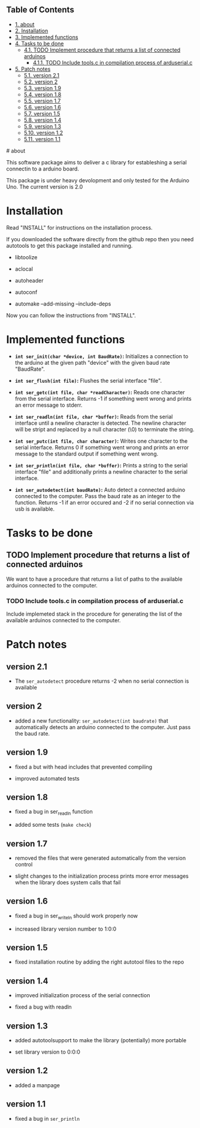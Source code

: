 <div id="table-of-contents">
<h2>Table of Contents</h2>
<div id="text-table-of-contents">
<ul>
<li><a href="#sec-1">1. about</a></li>
<li><a href="#sec-2">2. Installation</a></li>
<li><a href="#sec-3">3. Implemented functions</a></li>
<li><a href="#sec-4">4. Tasks to be done</a>
<ul>
<li><a href="#sec-4-1">4.1. <span class="todo TODO">TODO</span> Implement procedure that returns a list of connected arduinos</a>
<ul>
<li><a href="#sec-4-1-1">4.1.1. <span class="todo TODO">TODO</span> Include tools.c in compilation process of arduserial.c</a></li>
</ul>
</li>
</ul>
</li>
<li><a href="#sec-5">5. Patch notes</a>
<ul>
<li><a href="#sec-5-1">5.1. version 2.1</a></li>
<li><a href="#sec-5-2">5.2. version 2</a></li>
<li><a href="#sec-5-3">5.3. version 1.9</a></li>
<li><a href="#sec-5-4">5.4. version 1.8</a></li>
<li><a href="#sec-5-5">5.5. version 1.7</a></li>
<li><a href="#sec-5-6">5.6. version 1.6</a></li>
<li><a href="#sec-5-7">5.7. version 1.5</a></li>
<li><a href="#sec-5-8">5.8. version 1.4</a></li>
<li><a href="#sec-5-9">5.9. version 1.3</a></li>
<li><a href="#sec-5-10">5.10. version 1.2</a></li>
<li><a href="#sec-5-11">5.11. version 1.1</a></li>
</ul>
</li>
</ul>
</div>
</div>
# about

This software package aims to deliver a c library for estableshing a
serial connectin to a arduino board.

This package is under heavy devolopment and only tested for the
Arduino Uno.  The current version is 2.0

# Installation

Read "INSTALL" for instructions on the installation process.

If you downloaded the software directly from the github repo then you
need autotools to get this package installed and running.

-   libtoolize

-   aclocal

-   autoheader

-   autoconf

-   automake &#x2013;add-missing &#x2013;include-deps

Now you can follow the instructions from "INSTALL".

# Implemented functions

-   **`int ser_init(char *device, int BaudRate)`:** Initializes a
    connection to the arduino at the given path "device" with the
    given baud rate "BaudRate".

-   **`int ser_flush(int file)`:** Flushes the serial interface "file".

-   **`int ser_getc(int file, char *readCharacter)`:** Reads one character
    from the serial interface.  Returns -1 if something went wrong
    and prints an error message to stderr.

-   **`int ser_readln(int file, char *buffer)`:** Reads from the serial
    interface until a newline character is detected.  The newline
    character will be stript and replaced by a null character (\\0)
    to terminate the string.

-   **`int ser_putc(int file, char character)`:** Writes one character to
    the serial interface. Returns 0 if something went wrong and
    prints an error message to the standard output if something
    went wrong.

-   **`int ser_println(int file, char *buffer)`:** Prints a string to the
    serial interface "file" and additionally prints a newline
    character to the serial interface.

-   **`int ser_autodetect(int baudRate)`:** Auto detect a connected
    arduino connected to the computer.  Pass the baud rate as an
    integer to the function.  Returns -1 if an error occured and -2
    if no serial connection via usb is available.

# Tasks to be done

## TODO Implement procedure that returns a list of connected arduinos

We want to have a procedure that returns a list of paths to the
available arduinos connected to the computer.

### TODO Include tools.c in compilation process of arduserial.c

Include implemeted stack in the procedure for generating the list
of the available arduinos connected to the computer.

# Patch notes

## version 2.1

-   The `ser_autodetect` procedure returns -2 when no serial connection
    is available

## version 2

-   added a new functionality: `ser_autodetect(int baudrate)` that
    automatically detects an arduino connected to the computer.  Just
    pass the baud rate.

## version 1.9

-   fixed a but with head includes that prevented compiling

-   improved automated tests

## version 1.8

-   fixed a bug in ser<sub>readln</sub> function

-   added some tests (`make check`)

## version 1.7

-   removed the files that were generated automatically from the
    version control

-   slight changes to the initialization process prints more error
    messages when the library does system calls that fail

## version 1.6

-   fixed a bug in ser<sub>writeln</sub> should work properly now

-   increased library version number to 1:0:0

## version 1.5

-   fixed installation routine by adding the right autotool files to
    the repo

## version 1.4

-   improved initialization process of the serial connection

-   fixed a bug with readln

## version 1.3

-   added autotoolsupport to make the library (potentially) more
    portable

-   set library version to 0:0:0

## version 1.2

-   added a manpage

## version 1.1

-   fixed a bug in `ser_println`
